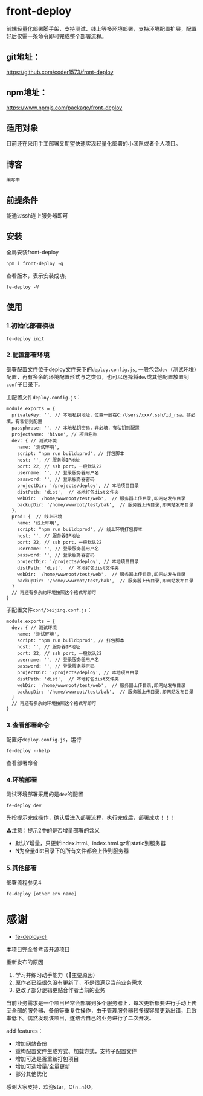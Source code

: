 # front-deploy
前端轻量化部署脚手架，支持测试、线上等多环境部署，支持环境配置扩展，配置好后仅需一条命令即可完成整个部署流程。

## git地址：
https://github.com/coder1573/front-deploy

## npm地址：
https://www.npmjs.com/package/front-deploy

## 适用对象
目前还在采用手工部署又期望快速实现轻量化部署的小团队或者个人项目。

## 博客
`编写中`

## 前提条件
能通过ssh连上服务器即可

## 安装
全局安装front-deploy
```
npm i front-deploy -g
```
查看版本，表示安装成功。
```
fe-deploy -V
```

## 使用
### 1.初始化部署模板
```
fe-deploy init
```

### 2.配置部署环境
部署配置文件位于deploy文件夹下的`deploy.config.js`,
一般包含`dev`（测试环境）配置，再有多余的环境配置形式与之类似，也可以选择将`dev`或其他配置放置到`conf`子目录下。

主配置文件`deploy.config.js`：
```
module.exports = {
  privateKey: '', // 本地私钥地址，位置一般在C:/Users/xxx/.ssh/id_rsa，非必填，有私钥则配置
  passphrase: '', // 本地私钥密码，非必填，有私钥则配置
  projectName: 'hivue', // 项目名称
  dev: { // 测试环境
    name: '测试环境',
    script: "npm run build:prod", // 打包脚本
    host: '', // 服务器IP地址
    port: 22, // ssh port，一般默认22
    username: '', // 登录服务器用户名
    password: '', // 登录服务器密码
    projectDir: '/projects/deploy', // 本地项目目录
    distPath: 'dist',  // 本地打包dist文件夹
    webDir: '/home/wwwroot/test/web',  // 服务器上传目录,即网站发布目录
    backupDir: '/home/wwwroot/test/bak',  // 服务器上传目录,即网站发布目录
  },
  prod: {  // 线上环境
    name: '线上环境',
    script: "npm run build:prod", // 线上环境打包脚本
    host: '', // 服务器IP地址
    port: 22, // ssh port，一般默认22
    username: '', // 登录服务器用户名
    password: '', // 登录服务器密码
    projectDir: '/projects/deploy', // 本地项目目录
    distPath: 'dist',  // 本地打包dist文件夹
    webDir: '/home/wwwroot/test/web',  // 服务器上传目录,即网站发布目录
    backupDir: '/home/wwwroot/test/bak',  // 服务器上传目录,即网站发布目录
  }
  // 再还有多余的环境按照这个格式写即可
}
```

子配置文件`conf/beijing.conf.js`：
```
module.exports = {
  dev: { // 测试环境
    name: '测试环境',
    script: "npm run build:prod", // 打包脚本
    host: '', // 服务器IP地址
    port: 22, // ssh port，一般默认22
    username: '', // 登录服务器用户名
    password: '', // 登录服务器密码
    projectDir: '/projects/deploy', // 本地项目目录
    distPath: 'dist',  // 本地打包dist文件夹
    webDir: '/home/wwwroot/test/web',  // 服务器上传目录,即网站发布目录
    backupDir: '/home/wwwroot/test/bak',  // 服务器上传目录,即网站发布目录
  }
  // 再还有多余的环境按照这个格式写即可
}
```


### 3.查看部署命令
配置好`deploy.config.js`，运行
```
fe-deploy --help
```
查看部署命令

### 4.环境部署
测试环境部署采用的是`dev`的配置
```
fe-deploy dev
```
先按提示完成操作，确认后进入部署流程，执行完成后，部署成功！！！

⚠️注意：提示2中的是否增量部署的含义
- 默认Y增量，只更新index.html、index.html.gz和static到服务器
- N为全量dist目录下的所有文件都会上传到服务器

### 5.其他部署
部署流程参见4
```
fe-deploy [other env name]
```

# 感谢
- [fe-deploy-cli](https://github.com/dadaiwei/fe-deploy-cli)

本项目完全参考该开源项目

重新发布的原因
1. 学习并练习动手能力（🐶主要原因）
2. 原作者已经很久没有更新了，不是很满足当前业务需求
3. 更改了部分逻辑更贴合作者当前的业务

当前业务需求是一个项目经常会部署到多个服务器上，每次更新都要进行手动上传至全部的服务器、备份等重复性操作，由于管理服务器较多很容易更新出错，且效率低下。偶然发现该项目，遂结合自己的业务进行了二次开发。

add features：
- 增加网站备份
- 重构配置文件生成方式、加载方式，支持子配置文件
- 增加可选是否重新打包项目
- 增加可选增量/全量更新
- 部分其他优化


感谢大家支持，欢迎star，O(∩_∩)O。
